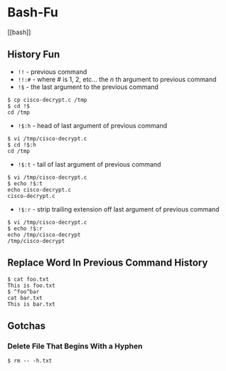 # Bash-Fu
[[bash]]

## History Fun

- `!!` - previous command
- `!!:#` - where # is 1, 2, etc... the *n* th argument to previous command
- `!$` - the last argument to the previous command

```
$ cp cisco-decrypt.c /tmp
$ cd !$
cd /tmp
```

- `!$:h` - head of last argument of previous command

```
$ vi /tmp/cisco-decrypt.c
$ cd !$:h
cd /tmp
```

- `!$:t` - tail of last argument of previous command

```
$ vi /tmp/cisco-decrypt.c
$ echo !$:t
echo cisco-decrypt.c
cisco-decrypt.c
```

- `!$:r` - strip trailing extension off last argument of previous command

```
$ vi /tmp/cisco-decrypt.c
$ echo !$:r
echo /tmp/cisco-decrypt
/tmp/cisco-decrypt
```

## Replace Word In Previous Command History

```
$ cat foo.txt
This is foo.txt
$ ^foo^bar
cat bar.txt
This is bar.txt
```

## Gotchas

### Delete File That Begins With a Hyphen

```
$ rm -- -h.txt
```
